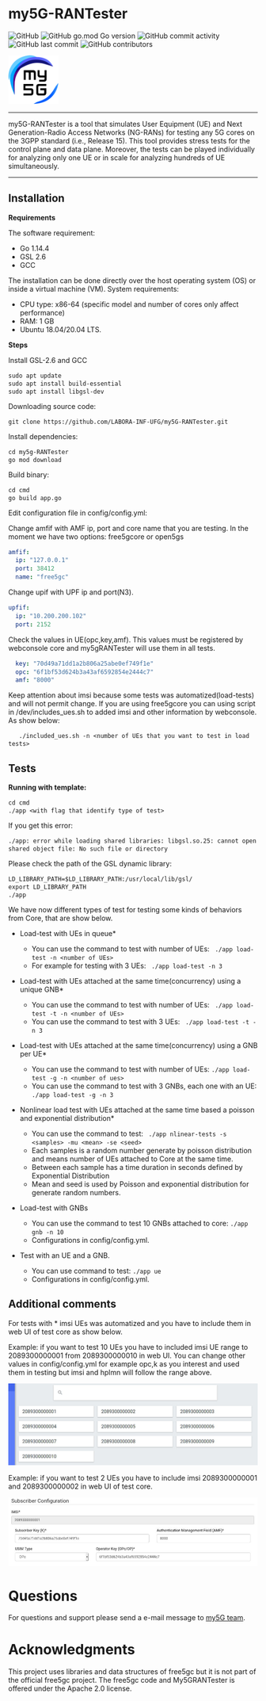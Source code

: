 # my5G-RANTester


![GitHub](https://img.shields.io/github/license/LABORA-INF-UFG/my5G-RANTester?color=blue) 
![GitHub go.mod Go version](https://img.shields.io/github/go-mod/go-version/LABORA-INF-UFG/my5G-RANTester) ![GitHub commit activity](https://img.shields.io/github/commit-activity/y/LABORA-INF-UFG/my5G-RANTester) 
![GitHub last commit](https://img.shields.io/github/last-commit/LABORA-INF-UFG/my5G-RANTester)
![GitHub contributors](https://img.shields.io/github/contributors/LABORA-INF-UFG/my5G-RANTester)

<img width="20%" src="docs/media/img/my5g-logo.png" alt="my5g-core"/>

----

my5G-RANTester is a tool that simulates User Equipment (UE) and Next Generation-Radio Access Networks (NG-RANs) for testing any 5G cores on the 3GPP standard (i.e., Release 15). This tool provides stress tests for the control plane and data plane. Moreover, the tests can be played individually for analyzing only one UE or in scale for analyzing hundreds of UE simultaneously.

----
## Installation

**Requirements**

The software requirement:
* Go 1.14.4
* GSL 2.6
* GCC

The installation can be done directly over the host operating system (OS) or inside a virtual machine (VM). System requirements:
* CPU type: x86-64 (specific model and number of cores only affect performance)
* RAM: 1 GB
* Ubuntu 18.04/20.04 LTS.

**Steps**

Install GSL-2.6 and GCC
```
sudo apt update
sudo apt install build-essential
sudo apt install libgsl-dev
```

Downloading source code:
```
git clone https://github.com/LABORA-INF-UFG/my5G-RANTester.git
```

Install dependencies:
```
cd my5g-RANTester
go mod download
```
  
Build binary:
```
cd cmd 
go build app.go
```
  
Edit configuration file in config/config.yml:

Change amfif with AMF ip, port and core name that you are testing. In the moment we have two options: free5gcore or open5gs
```yaml
amfif:
  ip: "127.0.0.1"
  port: 38412
  name: "free5gc"
```

Change upif with UPF ip and port(N3).
```yaml
upfif:
  ip: "10.200.200.102"
  port: 2152
```
Check the values in UE(opc,key,amf). This values must be registered by webconsole core and my5gRANTester will use them in all tests.
```yaml
  key: "70d49a71dd1a2b806a25abe0ef749f1e"
  opc: "6f1bf53d624b3a43af6592854e2444c7"
  amf: "8000"
```

Keep attention about imsi because some tests was automatized(load-tests) and will not permit change. If you are using free5gcore you can using script in /dev/includes_ues.sh to added imsi and other information by webconsole. As show below:
```
   ./included_ues.sh -n <number of UEs that you want to test in load tests>  
```

  

## Tests

**Running with template:**
```
cd cmd
./app <with flag that identify type of test>
```

If you get this error:
```
./app: error while loading shared libraries: libgsl.so.25: cannot open shared object file: No such file or directory
```

Please check the path of the GSL dynamic library:
```
LD_LIBRARY_PATH=$LD_LIBRARY_PATH:/usr/local/lib/gsl/
export LD_LIBRARY_PATH
./app
```

We have now different types of test for testing some kinds of behaviors from Core, that are show below.

- Load-test with UEs in queue*
    - You can use the command to test with number of UEs:
            ``` 
              ./app load-test -n <number of UEs>  
            ```
    - For example for testing with 3 UEs:
            ``` 
              ./app load-test -n 3  
            ```
   
- Load-test with UEs attached at the same time(concurrency) using a unique GNB* 
    - You can use the command to test with number of UEs: 
                ``` 
                 ./app load-test -t -n <number of UEs>  
                ```
    - You can use the command to test with 3 UEs:
              ``` 
                ./app load-test -t -n 3  
              ```
    
- Load-test with UEs attached at the same time(concurrency) using a GNB per UE* 
    - You can use the command to test with number of UEs: 
             ``` ./app load-test -g -n <number of ues> ```
    - You can use the command to test with 3 GNBs, each one with an UE:
             ``` ./app load-test -g -n 3 ```

- Nonlinear load test with UEs attached at the same time based a poisson and exponential distribution*
   - You can use the command to test:
         ``` 
         ./app nlinear-tests -s <samples> -mu <mean> -se <seed>  
         ```
   - Each samples is a random number generate by poisson distribution and means number of UEs attached to Core at the same time.
   - Between each sample has a time duration in seconds defined by Exponential Distribution 
   - Mean and seed is used by Poisson and exponential distribution for generate random numbers.           
- Load-test with GNBs 
    - You can use the command to test 10 GNBs attached to core: 
              ``` ./app gnb -n 10  ```            
    - Configurations in config/config.yml.
    
- Test with an UE and a GNB. 
     - You can use command to test: 
              ``` ./app ue ```
     - Configurations in config/config.yml.

## Additional comments
   
For tests with * imsi UEs was automatized and you have to include them in web UI of test core as show below. 

Example: if you want to test 10 UEs you have to included imsi UE range to 2089300000001 from 2089300000010 in web UI. You can change other values in config/config.yml for example opc,k as you interest and used them in testing but imsi and hplmn will follow the range above.
  <p align="">
     <img src="docs/media/img/ues10.png"/> 
  </p>
Example: if you want to test 2 UEs you have to include imsi 2089300000001 and 2089300000002 in web UI of test core.
 <p align="">
     <img src="docs/media/img/ue_configuration.png"/>
 </p>

# Questions
 
For questions and support please send a e-mail message to [my5G team](mailto:my5G.initiative@gmail.com). 

# Acknowledgments

This project uses libraries and data structures of free5gc but it is not part of the official free5gc project. The free5gc code and My5GRANTester is offered under the Apache 2.0 license.

